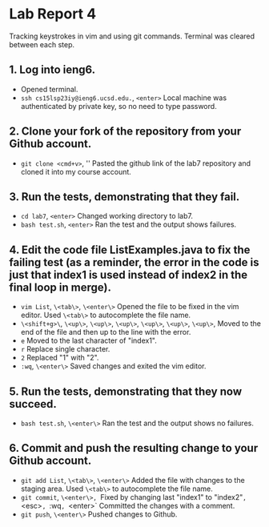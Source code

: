 # Lab Report 4
Tracking keystrokes in vim and using git commands. Terminal was cleared between each step.

## 1. Log into ieng6.
* Opened terminal.
* `ssh cs15lsp23iy@ieng6.ucsd.edu.`, `<enter>` Local machine was authenticated by private key, so no need to type password.

## 2. Clone your fork of the repository from your Github account.
* `git clone <cmd+v>`, '<enter>' Pasted the github link of the lab7 repository and cloned it into my course account.

## 3. Run the tests, demonstrating that they fail.
* `cd lab7`, `<enter>` Changed working directory to lab7.
* `bash test.sh`, `<enter>` Ran the test and the output shows failures.

## 4. Edit the code file ListExamples.java to fix the failing test (as a reminder, the error in the code is just that index1 is used instead of index2 in the final loop in merge).
* `vim List`, `\<tab\>`, `\<enter\>` Opened the file to be fixed in the vim editor. Used `\<tab\>` to autocomplete the file name.
* `\<shift+g>\`, `\<up\>`, `\<up\>`, `\<up\>`, `\<up\>`, `\<up\>`, `\<up\>`, Moved to the end of the file and then up to the line with the error.
* `e` Moved to the last character of "index1".
* `r` Replace single character.
* `2` Replaced "1" with "2".
* `:wq`, `\<enter\>` Saved changes and exited the vim editor.

## 5. Run the tests, demonstrating that they now succeed.
* `bash test.sh`, `\<enter\>` Ran the test and the output shows no failures.

## 6. Commit and push the resulting change to your Github account.
* `git add List`, `\<tab\>`, `\<enter\>` Added the file with changes to the staging area. Used `\<tab\>` to autocomplete the file name.
* `git commit`, `\<enter\>, `Fixed by changing last "index1" to "index2"`, `\<esc\>`, `:wq`, `\<enter\>` Committed the changes with a comment.
* `git push`, `\<enter\>` Pushed changes to Github.
